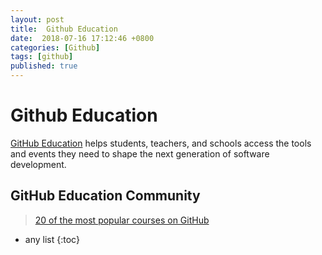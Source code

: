 ```yaml
---
layout: post
title:  Github Education
date:  2018-07-16 17:12:46 +0800
categories: [Github]
tags: [github]
published: true
---
```


# Github Education

[GitHub Education](https://education.github.com/) helps students, teachers, and schools access the tools and events they need to shape the next generation of software development.

## GitHub Education Community

> [20 of the most popular courses on GitHub](https://education.github.community/t/20-of-the-most-popular-courses-on-github/27832)

* any list
{:toc}